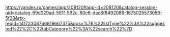 https://yandex.ru/games/app/208120#app-id=208120&catalog-session-uid=catalog-69d029ad-591f-592c-80e6-dac8f8492086-1675025573056-5f28&rtx-reqid=14172308766819667375&pos=%7B%22listType%22%3A%22suggested%22%2C%22tabCategory%22%3A%22search%22%7D
